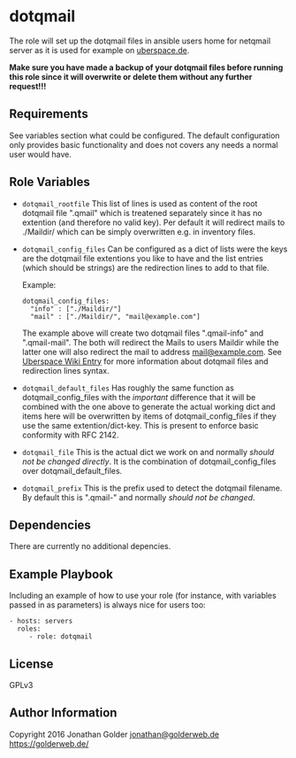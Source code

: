 dotqmail
=========

The role will set up the dotqmail files in ansible users home for netqmail server as it is used for example on [uberspace.de](https://uberspace.de/).

**Make sure you have made a backup of your dotqmail files before running this role since it will overwrite or delete them without any further request!!!**

Requirements
------------

See variables section what could be configured. The default configuration only provides basic functionality and does not covers any needs a normal user would have.

Role Variables
--------------

* `dotqmail_rootfile`
  This list of lines is used as content of the root dotqmail file ".qmail" which is treatened separately since it has no extention (and therefore no valid key). Per default it will redirect mails to ./Maildir/ which can be simply overwritten e.g. in inventory files.

* `dotqmail_config_files`
  Can be configured as a dict of lists were the keys are the dotqmail file extentions you like to have and the list entries (which should be strings) are the redirection lines to add to that file.

  Example:

      dotqmail_config_files:
        "info" : ["./Maildir/"]
        "mail" : ["./Maildir/", "mail@example.com"]

  The example above will create two dotqmail files ".qmail-info" and ".qmail-mail". The both will redirect the Mails to users Maildir while the latter one will also redirect the mail to address mail@example.com. See [Uberspace Wiki Entry](https://wiki.uberspace.de/mail:dotqmail) for more information about dotqmail files and redirection lines syntax.

* `dotqmail_default_files`
  Has roughly the same function as dotqmail_config_files with the *important* difference that it will be combined with the one above to generate the actual working dict and items here will be overwritten by items of dotqmail_config_files if they use the same extention/dict-key. This is present to enforce basic conformity with RFC 2142.

* `dotqmail_file`
  This is the actual dict we work on and normally *should not be changed directly*. It is the combination of dotqmail_config_files over dotqmail_default_files.

* `dotqmail_prefix`
  This is the prefix used to detect the dotqmail filename. By default this is ".qmail-" and normally *should not be changed*.

Dependencies
------------

There are currently no additional depencies.

Example Playbook
----------------

Including an example of how to use your role (for instance, with variables passed in as parameters) is always nice for users too:

    - hosts: servers
      roles:
         - role: dotqmail

License
-------

GPLv3

Author Information
------------------

Copyright 2016 Jonathan Golder jonathan@golderweb.de https://golderweb.de/
